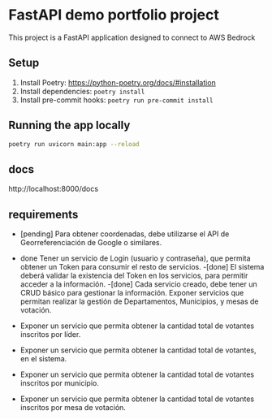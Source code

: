 # FastAPI demo portfolio project

This project is a FastAPI application designed to connect to AWS Bedrock

## Setup

1. Install Poetry: https://python-poetry.org/docs/#installation
2. Install dependencies: `poetry install`
3. Install pre-commit hooks: `poetry run pre-commit install`

## Running the app locally

```bash
poetry run uvicorn main:app --reload
```

## docs 
http://localhost:8000/docs

## requirements

- [pending] Para obtener coordenadas, debe utilizarse el API de Georreferenciación de Google o similares.
- done Tener un servicio de Login (usuario y contraseña), que permita obtener un Token para
 consumir el resto de servicios.
-[done] El sistema deberá validar la existencia del Token en los servicios, para permitir acceder a la
 información. 
-[done] Cada servicio creado, debe tener un CRUD básico para gestionar la información.
 Exponer servicios que permitan realizar la gestión de Departamentos, Municipios, y mesas
 de votación.
  
- Exponer un servicio que permita obtener la cantidad total de votantes inscritos por líder.
- Exponer un servicio que permita obtener la cantidad total de votantes, en el sistema. 
- Exponer un servicio que permita obtener la cantidad total de votantes inscritos por
 municipio.
- Exponer un servicio que permita obtener la cantidad total de votantes inscritos por mesa de
 votación.